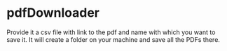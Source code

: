 # pdfDownloader
Provide it a csv file with link to the pdf and name with which you want to save it. It will create a folder on your machine and save all the PDFs there. 
